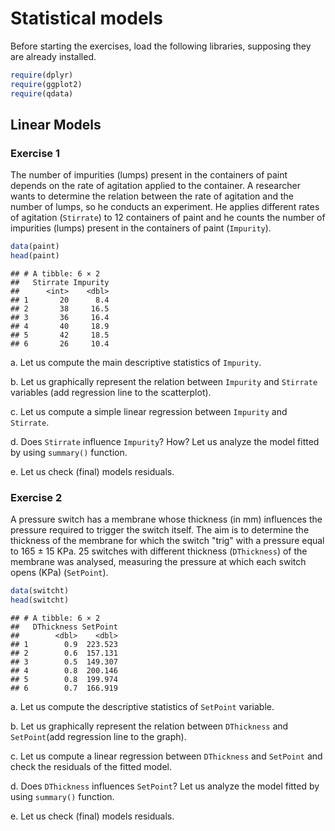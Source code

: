 
# Statistical models



Before starting the exercises, load the following libraries, supposing they are already installed.


```r
require(dplyr)
require(ggplot2)
require(qdata)
```

## Linear Models

### Exercise 1

The number of impurities (lumps) present in the containers of paint depends on the rate of agitation applied to the container. A researcher wants to determine the relation between the rate of agitation and the number of lumps, so he conducts an experiment. He applies different rates of agitation (`Stirrate`) to 12 containers of paint and he counts the number of impurities (lumps) present in the containers of paint (`Impurity`).  


```r
data(paint)
head(paint)
```

```
## # A tibble: 6 × 2
##   Stirrate Impurity
##      <int>    <dbl>
## 1       20      8.4
## 2       38     16.5
## 3       36     16.4
## 4       40     18.9
## 5       42     18.5
## 6       26     10.4
```

a. Let us compute the main descriptive statistics of `Impurity`. 



b. Let us graphically represent the relation between `Impurity` and `Stirrate` variables (add regression line to the scatterplot).



c. Let us compute a simple linear regression between `Impurity` and `Stirrate`. 



d. Does `Stirrate` influence `Impurity`? How? Let us analyze the model fitted by using `summary()` function.




e. Let us check (final) models residuals.



### Exercise 2

A pressure switch has a membrane whose thickness (in mm) influences the pressure required to trigger the switch itself. The aim is to determine the thickness of the membrane for which the switch "trig" with a pressure equal to 165 ± 15 KPa. 25 switches with different thickness (`DThickness`) of the membrane was analysed, measuring the pressure at which each switch opens (KPa) (`SetPoint`).


```r
data(switcht)
head(switcht)
```

```
## # A tibble: 6 × 2
##   DThickness SetPoint
##        <dbl>    <dbl>
## 1        0.9  223.523
## 2        0.6  157.131
## 3        0.5  149.307
## 4        0.8  200.146
## 5        0.8  199.974
## 6        0.7  166.919
```

a. Let us compute the descriptive statistics of `SetPoint` variable.



b. Let us graphically represent the relation between `DThickness` and `SetPoint`(add regression line to the graph).



c. Let us compute a linear regression between `DThickness` and `SetPoint` and check the residuals of the fitted model. 



d. Does `DThickness` influences `SetPoint`? Let us analyze the model fitted by using `summary()` function.



e. Let us check (final) models residuals.



